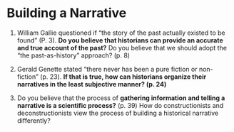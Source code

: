 # Building a Narrative

1.	William Gallie questioned if “the story of the past actually existed to be found” (P. 3). **Do you believe that historians can provide an accurate and true account of the past?** Do you believe that we should adopt the “the past-as-history” approach? (p. 8)

2.	Gerald Genette stated “there never has been a pure fiction or non-fiction” (p. 23). **If that is true, how can historians organize their narratives in the least subjective manner? (p. 24)**

3. Do you believe that the process of **gathering information and telling a narrative is a scientific process?** (p. 39) How do constructionists and deconstructionists view the process of building a historical narrative differently?
